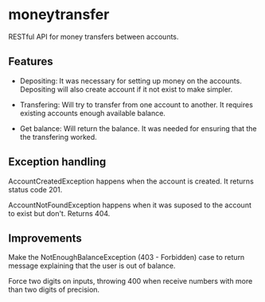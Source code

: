 # moneytransfer
RESTful API for money transfers between accounts.

## Features

- Depositing: It was necessary for setting up money on the accounts. Depositing will also create account if it not exist to make simpler.

- Transfering: Will try to transfer from one account to another. It requires existing accounts enough available balance.

- Get balance: Will return the balance. It was needed for ensuring that the the transfering worked.

## Exception handling

AccountCreatedException happens when the account is created. It returns status code 201.

AccountNotFoundException happens when it was suposed to the account to exist but don't. Returns 404.

## Improvements

Make the NotEnoughBalanceException (403 - Forbidden) case to return message explaining that the user is out of balance.

Force two digits on inputs, throwing 400 when receive numbers with more than two digits of precision.
